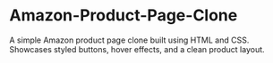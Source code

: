 # Amazon-Product-Page-Clone
A simple Amazon product page clone built using HTML and CSS. Showcases styled buttons, hover effects, and a clean product layout.
